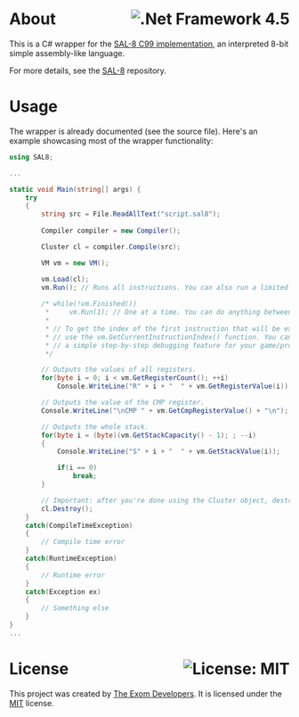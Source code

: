 # About <a href="https://docs.microsoft.com/en-us/dotnet/framework/whats-new/#v45"><img align="right" src="https://img.shields.io/badge/.Net%20Framework-4.5-5C2D91?logo=.net" alt=".Net Framework 4.5" /></a>

This is a C# wrapper for the [SAL-8 C99 implementation](https://github.com/exom-dev/SAL-8), an interpreted 8-bit simple assembly-like language.

For more details, see the [SAL-8](https://github.com/exom-dev/SAL-8) repository.

# Usage

The wrapper is already documented (see the source file). Here's an example showcasing most of the wrapper functionality:

```cs
using SAL8;

...

static void Main(string[] args) {
    try
    {
        string src = File.ReadAllText("script.sal8");
        
        Compiler compiler = new Compiler();

        Cluster cl = compiler.Compile(src);

        VM vm = new VM();

        vm.Load(cl);
        vm.Run(); // Runs all instructions. You can also run a limited number of them like this:
        
        /* while(!vm.Finished())
         *     vm.Run(1); // One at a time. You can do anything between the runs.
         *
         * // To get the index of the first instruction that will be executed next time you call Run(),
         * // use the vm.GetCurrentInstructionIndex() function. You can combine this with Run(1) to create
         * // a simple step-by-step debugging feature for your game/project.
         */

        // Outputs the values of all registers.
        for(byte i = 0; i < vm.GetRegisterCount(); ++i)
            Console.WriteLine("R" + i + "  " + vm.GetRegisterValue(i));

        // Outputs the value of the CMP register.
        Console.WriteLine("\nCMP " + vm.GetCmpRegisterValue() + "\n");

        // Outputs the whole stack.
        for(byte i = (byte)(vm.GetStackCapacity() - 1); ; --i)
        {
            Console.WriteLine("S" + i + "  " + vm.GetStackValue(i));

            if(i == 0)
                break;
        }

        // Important: after you're done using the Cluster object, destroy it.
        cl.Destroy();
    }
    catch(CompileTimeException)
    {
        // Compile time error
    }
    catch(RuntimeException)
    {
        // Runtime error
    }
    catch(Exception ex)
    {
        // Something else
    }
}
...
```

# License <a href="https://github.com/exom-dev/SAL-8-Sharp/blob/master/LICENSE"><img align="right" src="https://img.shields.io/badge/License-MIT-blue.svg" alt="License: MIT"></a>

This project was created by [The Exom Developers](https://github.com/exom-dev). It is licensed under the [MIT](https://github.com/exom-dev/SAL-8-Sharp/blob/master/LICENSE) license.